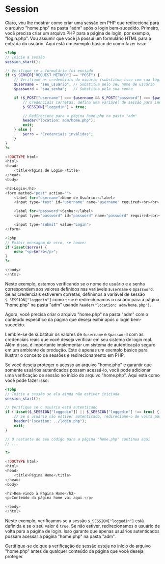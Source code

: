 # Session
Claro, vou lhe mostrar como criar uma sessão em PHP que redireciona para o arquivo "home.php" na pasta "adm" após o login bem-sucedido. Primeiro, você precisa criar um arquivo PHP para a página de login, por exemplo, "login.php". Vou assumir que você já possui um formulário HTML para a entrada do usuário. Aqui está um exemplo básico de como fazer isso:

```php
<?php
// Inicie a sessão
session_start();

// Verifique se o formulário foi enviado
if ($_SERVER["REQUEST_METHOD"] == "POST") {
    // Verifique as credenciais do usuário (substitua isso com sua lógica de verificação real)
    $username = "seu_usuario"; // Substitua pelo seu nome de usuário
    $password = "sua_senha";   // Substitua pela sua senha

    if ($_POST["username"] === $username && $_POST["password"] === $password) {
        // Credenciais corretas, defina uma variável de sessão para indicar o login bem-sucedido
        $_SESSION["loggedin"] = true;

        // Redirecione para a página home.php na pasta "adm"
        header("location: adm/home.php");
        exit;
    } else {
        $erro = "Credenciais inválidas";
    }
}
?>

<!DOCTYPE html>
<html>
<head>
    <title>Página de Login</title>
</head>
<body>

<h2>Login</h2>
<form method="post" action="">
    <label for="username">Nome de Usuário:</label>
    <input type="text" id="username" name="username" required><br><br>

    <label for="password">Senha:</label>
    <input type="password" id="password" name="password" required><br><br>

    <input type="submit" value="Login">
</form>

<?php
// Exibir mensagem de erro, se houver
if (isset($erro)) {
    echo "<p>$erro</p>";
}
?>

</body>
</html>
```

Neste exemplo, estamos verificando se o nome de usuário e a senha correspondem aos valores definidos nas variáveis `$username` e `$password`. Se as credenciais estiverem corretas, definimos a variável de sessão `$_SESSION["loggedin"]` como `true` e redirecionamos o usuário para a página "home.php" na pasta "adm" usando `header("location: adm/home.php")`.

Agora, você precisa criar o arquivo "home.php" na pasta "adm" com o conteúdo específico da página que deseja exibir após o login bem-sucedido.

Lembre-se de substituir os valores de `$username` e `$password` com as credenciais reais que você deseja verificar em seu sistema de login real. Além disso, é importante implementar um sistema de autenticação seguro em um ambiente de produção. Este é apenas um exemplo básico para ilustrar o conceito de sessões e redirecionamento em PHP.

Se você deseja proteger o acesso ao arquivo "home.php" e garantir que somente usuários autenticados possam acessá-lo, você pode adicionar uma verificação de sessão no início do arquivo "home.php". Aqui está como você pode fazer isso:

```php
<?php
// Inicie a sessão se ela ainda não estiver iniciada
session_start();

// Verifique se o usuário está autenticado
if (!isset($_SESSION["loggedin"]) || $_SESSION["loggedin"] !== true) {
    // Se o usuário não estiver autenticado, redirecione-o de volta para a página de login
    header("location: ../login.php");
    exit;
}

// O restante do seu código para a página "home.php" continua aqui
// ...

?>

<!DOCTYPE html>
<html>
<head>
    <title>Página Home</title>
</head>
<body>

<h2>Bem-vindo à Página Home</h2>
<p>Conteúdo da página home vai aqui.</p>

</body>
</html>
```

Neste exemplo, verificamos se a sessão `$_SESSION["loggedin"]` está definida e se o seu valor é `true`. Se não estiver, redirecionamos o usuário de volta para a página de login. Isso garante que apenas usuários autenticados possam acessar a página "home.php" na pasta "adm".

Certifique-se de que a verificação de sessão esteja no início do arquivo "home.php" antes de qualquer conteúdo da página que você deseja proteger.
